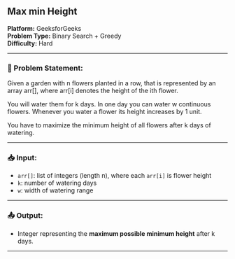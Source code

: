 ## Max min Height

**Platform:** GeeksforGeeks  
**Problem Type:** Binary Search + Greedy  
**Difficulty:** Hard

---

### 🧩 Problem Statement:

Given a garden with n flowers planted in a row, that is represented by an array arr[], where arr[i] denotes the height of the ith flower.

You will water them for k days. In one day you can water w continuous flowers. Whenever you water a flower its height increases by 1 unit. 

You have to maximize the minimum height of all flowers after  k days of watering.

---

### 📥 Input:
- `arr[]`: list of integers (length n), where each `arr[i]` is flower height
- `k`: number of watering days
- `w`: width of watering range

---

### 📤 Output:
- Integer representing the **maximum possible minimum height** after k days.

---